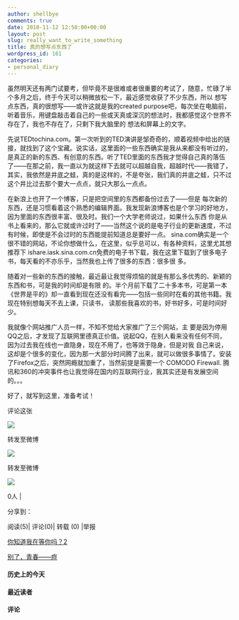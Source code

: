 ```yaml
---
author: shellbye
comments: true
date: 2010-11-12 12:50:00+00:00
layout: post
slug: really_want_to_write_something
title: 真的想写点东西了
wordpress_id: 161
categories:
- personal_diary
---
```


虽然明天还有两门试要考，但毕竟不是很难或者很重要的考试了，随意，忙碌了半个多月之后，终于今天可以稍微放松一下，最近感觉收获了不少东西，所以 想写点东西，真的很想写——或许这就是我的created purpose吧，每次坐在电脑前，听着音乐，用键盘敲击着自己的一些或天真或深沉的想法时，我都感觉这个世界不存在了，我也不存在了，只剩下我大脑里的 想法和屏幕上的文字。

  


先说TEDtochina.com。第一次听到的TED演讲是邹奇奇的，顺着视频中给出的链 接，就找到了这个宝藏。说实话，这里面的一些东西确实是我从来都没有听过的，是真正的新的东西、有创意的东西。听了TED里面的东西我才觉得自己真的落伍 了——在那之前，我一直以为就这样下去就可以超越自我，超越时代——我错了，其实，我依然是井底之蛙，真的是这样的，不是夸张，我们真的井底之蛙，只不过 这个井比过去那个要大一点点，就只大那么一点点。 

  


在新浪上也开了一个博客，只是把空间里的东西都备份过去了——但是 每次新的东西，还是习惯看着这个熟悉的编辑界面。我发现新浪博客也是个学习的好地方，因为里面的东西很丰富、很及时。我们一个大学老师说过，如果什么东西 你是从书上看来的，那么它就或许过时了——当然这个说的是电子行业的更新速度，不过有时候，即使是不会过时的东西能提前知道总是要好一点。 sina.com确实是一个很不错的网站，不论你想做什么，在这里，似乎总可以，有各种资料，这里尤其想推荐下 ishare.iask.sina.com.cn免费的电子书下载，我在这里下载到了很多电子书，每天看的不亦乐乎，当然我也上传了很多的东西：很多很 多。 

  


随着对一些新的东西的接触，最近最让我觉得烦恼的就是有那么多优秀的、新颖的东西和书，可是我的时间却是有限 的。半个月前下载了二十多本书，可是第一本《世界是平的》却一直看到现在还没有看完——包括一些同时在看的其他书籍。我现在特别想每天不去上课，只读书， 读那些我喜欢的书，好书好多，可是时间好少。  


  


我就像个网站推广人员一样，不知不觉给大家推广了三个网站，主 要是因为停用QQ之后，才发现了互联网里德真正价值。说起QQ，在别人看来没有任何不同，因为过去我在线也一直隐身，现在不用了，也等效于隐身，但是对我 自己来说，这却是个很多的变化，因为那一大部分时间腾了出来，就可以做很多事情了。安装了Firefox之后，突然网瘾就加重了，当然前提是需要一个 COMODO Firewall. 腾讯和360的冲突事件也让我觉得在国内的互联网行业，我其实还是有发展空间的。。。 

  
好了，就写到这里，准备考试！          



































评论这张









![](http://b.bst.126.net/newpage/images/microblog.png?1)

转发至微博
















![](http://b.bst.126.net/newpage/images/microblog.png?1)

转发至微博













![](http://b.bst.126.net/style/common/tuijian.png)

0人 | 
	        
分享到： 






阅读(5)|
评论(0)|
转载 (0)
|举报



























[你知道我在等你吗？2](http://bai444854713.blog.163.com/blog/static/1633121822010101211500246/)





[别了，青春——痘](http://bai444854713.blog.163.com/blog/static/1633121822010101410250829/)










#### 历史上的今天













#### 最近读者
















#### 评论



















